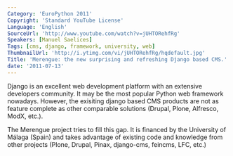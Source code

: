 ```yaml
---
Category: 'EuroPython 2011'
Copyright: 'Standard YouTube License'
Language: 'English'
SourceUrl: 'http://www.youtube.com/watch?v=jUHTORehfRg'
Speakers: [Manuel Saelices]
Tags: [cms, django, framework, university, web]
ThumbnailUrl: 'http://i.ytimg.com/vi/jUHTORehfRg/hqdefault.jpg'
Title: 'Merengue: the new surprising and refreshing Django based CMS.'
date: '2011-07-13'
---
```

Django is an excellent web development platform with an extensive developers
community. It may be the most popular Python web framework nowadays. However,
the exisiting django based CMS products are not as feature complete as other
comparable solutions (Drupal, Plone, Alfresco, ModX, etc.).

The Merengue project tries to fill this gap. It is financed by the University
of Málaga (Spain) and takes advantage of existing code and knowledge from
other projects (Plone, Drupal, Pinax, django-cms, feincms, LFC, etc.)

